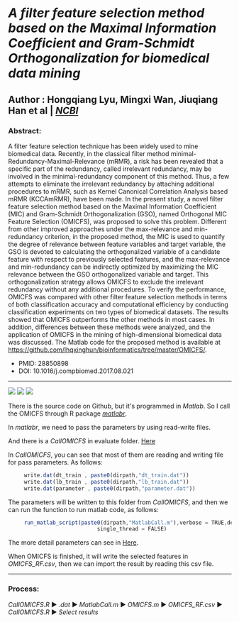# *A filter feature selection method based on the Maximal Information Coefficient and Gram-Schmidt Orthogonalization for biomedical data mining*
## Author : Hongqiang Lyu, Mingxi Wan, Jiuqiang Han et al | [*NCBI*](https://www.ncbi.nlm.nih.gov/pubmed/28850898")
### Abstract:
A filter feature selection technique has been widely used to mine biomedical data. Recently, in the classical filter method minimal-Redundancy-Maximal-Relevance (mRMR), a risk has been revealed that a specific part of the redundancy, called irrelevant redundancy, may be involved in the minimal-redundancy component of this method. Thus, a few attempts to eliminate the irrelevant redundancy by attaching additional procedures to mRMR, such as Kernel Canonical Correlation Analysis based mRMR (KCCAmRMR), have been made. In the present study, a novel filter feature selection method based on the Maximal Information Coefficient (MIC) and Gram-Schmidt Orthogonalization (GSO), named Orthogonal MIC Feature Selection (OMICFS), was proposed to solve this problem. Different from other improved approaches under the max-relevance and min-redundancy criterion, in the proposed method, the MIC is used to quantify the degree of relevance between feature variables and target variable, the GSO is devoted to calculating the orthogonalized variable of a candidate feature with respect to previously selected features, and the max-relevance and min-redundancy can be indirectly optimized by maximizing the MIC relevance between the GSO orthogonalized variable and target. This orthogonalization strategy allows OMICFS to exclude the irrelevant redundancy without any additional procedures. To verify the performance, OMICFS was compared with other filter feature selection methods in terms of both classification accuracy and computational efficiency by conducting classification experiments on two types of biomedical datasets. The results showed that OMICFS outperforms the other methods in most cases. In addition, differences between these methods were analyzed, and the application of OMICFS in the mining of high-dimensional biomedical data was discussed. The Matlab code for the proposed method is available at https://github.com/lhqxinghun/bioinformatics/tree/master/OMICFS/.
* PMID: 28850898
* DOI: 10.1016/j.compbiomed.2017.08.021
---
![](https://img.shields.io/badge/OMICFS-Github-blue) ![](https://img.shields.io/badge/matlabr-v1.5.2-brightgreen) ![](https://img.shields.io/badge/multiplex%20-v1.0-brightgreen) 

There is the source code on Github, but it's programmed in *Matlab*. So I call the OMICFS through R package [*matlabr*](https://www.rdocumentation.org/packages/matlabr/versions/1.5.2).

In *matlabr*, we need to pass the parameters by using read-write files.

And there is a *CallOMICFS* in evaluate folder. [Here](https://github.com/ZongN/FeatureSelection/blob/master/Evaluate/CallOMICFS.R)

In *CallOMICFS*, you can see that most of them are reading and writing file for pass parameters. As follows:
```js
     write.dat(dt_train , paste0(dirpath,"dt_train.dat"))
     write.dat(lb_train , paste0(dirpath,"lb_train.dat"))
     write.dat(parameter , paste0(dirpath,"parameter.dat"))
```

The parameters will be written to this folder from *CallOMICFS*, and then we can run the function to run matlab code, as follows:
```js
     run_matlab_script(paste0(dirpath,"MatlabCall.m"),verbose = TRUE,desktop = FALSE,splash = FALSE, display = FALSE, wait = TRUE,
                            single_thread = FALSE)
```
The more detail parameters can see in [Here](https://www.rdocumentation.org/packages/matlabr/versions/1.5.2).

When OMICFS is finished, it will write the selected features in *OMICFS_RF.csv*, then we can import the result by reading this csv file.

---
### Process:
*CallOMICFS.R* ▶ *.dat* ▶ *MatlabCall.m* ▶ *OMICFS.m* ▶ *OMICFS_RF.csv* ▶ *CallOMICFS.R* ▶ *Select results*
